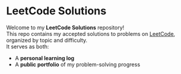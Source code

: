 # LeetCode Solutions

Welcome to my **LeetCode Solutions** repository!  
This repo contains my accepted solutions to problems on [LeetCode](https://leetcode.com/), organized by topic and difficulty.  
It serves as both:
- A **personal learning log**  
- A **public portfolio** of my problem-solving progress
